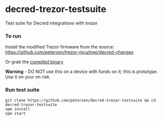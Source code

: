 # decred-trezor-testsuite
Test suite for Decred integrations with trezor

### To run

Install the modified Trezor firmware from the source: 
https://github.com/peterzen/trezor-mcu/tree/decred-changes

Or grab the [compiled binary](https://github.com/peterzen/decred-trezor-testsuite/blob/master/firmware-trezor-decred-1.4.2.bin)

**Warning** - DO NOT use this on a device with funds on it; this is prototype.  Use it on your on risk.

### Run test suite


```
git clone https://github.com/peterzen/decred-trezor-testsuite && cd decred-trezor-testsuite
npm install
npm start

```
